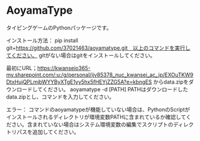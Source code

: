 # AoyamaType

タイピングゲームのPythonパッケージです。

インストール方法：
pip install git+https://github.com/37021463/aoyamatype.git　以上のコマンドを実行してください。
gitがない場合はgitをインストールしてください。

最初にURL；https://kwanseio365-my.sharepoint.com/:u:/g/personal/ijv85378_nuc_kwansei_ac_jp/EXOuTKW9DtxHujQPLmjbWYYByXTgE1yy5hx5fHEYjZZG5A?e=kbngES からdata.zipをダウンロードしてください。
aoyamatype -d [PATH] PATHはダウンロードしたdata.zipとし、コマンドを入力してください。

エラー：
コマンドのaoyamatypeが機能していない場合は、PythonのScriptがインストールされるディレクトリが環境変数PATHに含まれているか確認してください。含まれていない場合はシステム環境変数の編集でスクリプトのディレクトリパスを追加してください。

